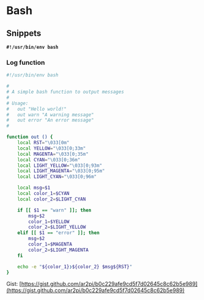 # Bash

## Snippets

**`#!/usr/bin/env bash`**

### Log function

```bash
#!/usr/bin/env bash

#
# A simple bash function to output messages
#
# Usage: 
#   out "Hello world!"
#   out warn "A warning message"
#   out error "An error message"
#

function out () {
    local RST="\033[0m"
    local YELLOW="\033[0;33m"
    local MAGENTA="\033[0;35m"
    local CYAN="\033[0;36m"
    local LIGHT_YELLOW="\033[0;93m"
    local LIGHT_MAGENTA="\033[0;95m"
    local LIGHT_CYAN="\033[0;96m"

    local msg=$1
    local color_1=$CYAN
    local color_2=$LIGHT_CYAN

    if [[ $1 == "warn" ]]; then
        msg=$2
        color_1=$YELLOW
        color_2=$LIGHT_YELLOW
    elif [[ $1 == "error" ]]; then
        msg=$2
        color_1=$MAGENTA
        color_2=$LIGHT_MAGENTA
    fi

    echo -e "${color_1}❯${color_2} $msg${RST}"
}
```

Gist: [https://gist.github.com/ar2pi/b0c229afe9cd5f7d02645c8c62b5e989](https://gist.github.com/ar2pi/b0c229afe9cd5f7d02645c8c62b5e989)